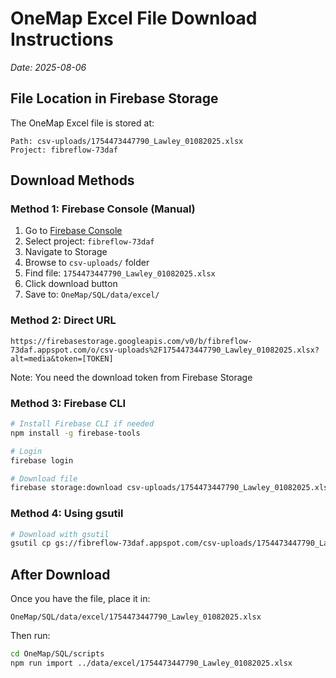 # OneMap Excel File Download Instructions
*Date: 2025-08-06*

## File Location in Firebase Storage
The OneMap Excel file is stored at:
```
Path: csv-uploads/1754473447790_Lawley_01082025.xlsx
Project: fibreflow-73daf
```

## Download Methods

### Method 1: Firebase Console (Manual)
1. Go to [Firebase Console](https://console.firebase.google.com)
2. Select project: `fibreflow-73daf`
3. Navigate to Storage
4. Browse to `csv-uploads/` folder
5. Find file: `1754473447790_Lawley_01082025.xlsx`
6. Click download button
7. Save to: `OneMap/SQL/data/excel/`

### Method 2: Direct URL
```
https://firebasestorage.googleapis.com/v0/b/fibreflow-73daf.appspot.com/o/csv-uploads%2F1754473447790_Lawley_01082025.xlsx?alt=media&token=[TOKEN]
```
Note: You need the download token from Firebase Storage

### Method 3: Firebase CLI
```bash
# Install Firebase CLI if needed
npm install -g firebase-tools

# Login
firebase login

# Download file
firebase storage:download csv-uploads/1754473447790_Lawley_01082025.xlsx -P fibreflow-73daf
```

### Method 4: Using gsutil
```bash
# Download with gsutil
gsutil cp gs://fibreflow-73daf.appspot.com/csv-uploads/1754473447790_Lawley_01082025.xlsx .
```

## After Download
Once you have the file, place it in:
```
OneMap/SQL/data/excel/1754473447790_Lawley_01082025.xlsx
```

Then run:
```bash
cd OneMap/SQL/scripts
npm run import ../data/excel/1754473447790_Lawley_01082025.xlsx
```